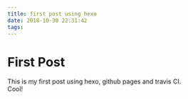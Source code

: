 ```yaml
---
title: first post using hexo
date: 2018-10-30 22:31:42
tags:
---
```

# First Post
This is my first post using hexo, github pages and travis CI.  
Cool!